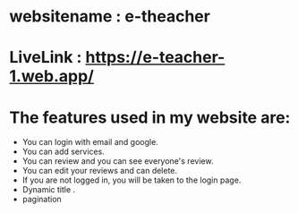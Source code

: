 # websitename : e-theacher
# LiveLink : https://e-teacher-1.web.app/

# The features used in my website are:
* You can login with email and google.
* You can add services.
* You can review and you can see everyone's review.
* You can edit your reviews and can delete.
* If you are not logged in, you will be taken to the login page.
* Dynamic title .
* pagination
